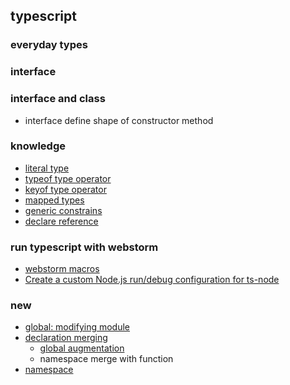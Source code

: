 ## typescript

### everyday types

### interface

### interface and class

* interface define shape of constructor method

### knowledge

* [literal type](https://www.typescriptlang.org/docs/handbook/2/everyday-types.html#literal-types)
* [typeof type operator](https://www.typescriptlang.org/docs/handbook/2/typeof-types.html#the-typeof-type-operator)
* [keyof type operator](https://www.typescriptlang.org/docs/handbook/2/keyof-types.html#the-keyof-type-operator)
* [mapped types](https://www.typescriptlang.org/docs/handbook/2/mapped-types.html)
* [generic constrains](https://www.typescriptlang.org/docs/handbook/2/generics.html#generic-constraints)
* [declare reference](https://www.typescriptlang.org/docs/handbook/declaration-files/by-example.html#global-variables)

### run typescript with webstorm

* [webstorm macros](https://intellij-support.jetbrains.com/hc/en-us/community/posts/207072015/comments/207027225)
* [Create a custom Node.js run/debug configuration for ts-node](https://www.jetbrains.com/help/webstorm/running-and-debugging-typescript.html#ws_ts_run_debug_directly_ceate_node_config)

### new

* [global: modifying module](https://www.typescriptlang.org/docs/handbook/declaration-files/templates/global-modifying-module-d-ts.html)
* [declaration merging](https://www.typescriptlang.org/docs/handbook/declaration-merging.html#merging-namespaces-with-classes-functions-and-enums)
  * [global augmentation](https://www.typescriptlang.org/docs/handbook/declaration-merging.html#global-augmentation)
  * namespace merge with function
* [namespace](https://www.typescriptlang.org/docs/handbook/namespaces.html)